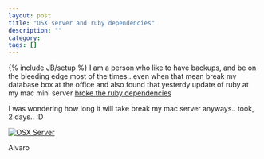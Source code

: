 ```yaml
---
layout: post
title: "OSX server and ruby dependencies"
description: ""
category: 
tags: []
---
```

{% include JB/setup %}
I am a person who like to have backups, and be on the bleeding edge most of the times.. even when that mean break my database box at the office and also found that yesterdy update of ruby at my mac mini server [broke the ruby dependencies](http://support.apple.com/kb/TS4042)

I was wondering how long it will take break my mac server anyways.. took, 2 days.. :D

[![OSX Server](https://github.com/kikitux/kikitux.github.com/raw/master/img/Server.png)]()

Alvaro
